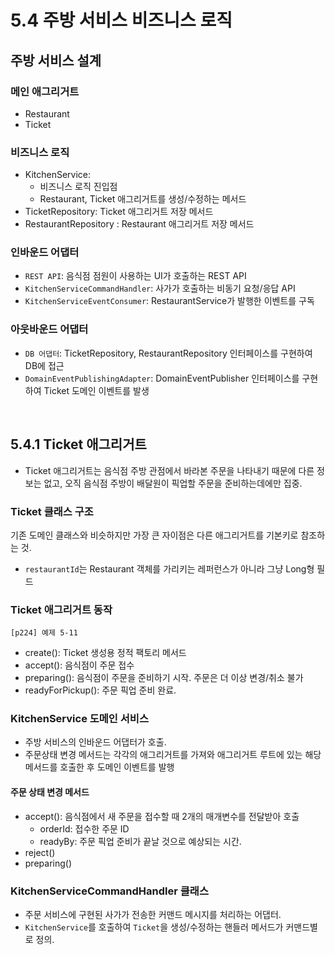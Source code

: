 # 5.4 주방 서비스 비즈니스 로직

## 주방 서비스 설계

### 메인 애그리거트

-   Restaurant
-   Ticket

### 비즈니스 로직

-   KitchenService:
    -   비즈니스 로직 진입점
    -   Restaurant, Ticket 애그리거트를 생성/수정하는 메서드
-   TicketRepository: Ticket 애그리거트 저장 메서드
-   RestaurantRepository : Restaurant 애그리거트 저장 메서드

### 인바운드 어댑터

-   `REST API`: 음식점 점원이 사용하는 UI가 호출하는 REST API
-   `KitchenServiceCommandHandler`: 사가가 호출하는 비동기 요청/응답 API
-   `KitchenServiceEventConsumer`: RestaurantService가 발행한 이벤트를 구독

### 아웃바운드 어댑터

-   `DB 어댑터`: TicketRepository, RestaurantRepository 인터페이스를 구현하여 DB에 접근
-   `DomainEventPublishingAdapter`: DomainEventPublisher 인터페이스를 구현하여 Ticket 도메인 이벤트를 발생

<br />

## 5.4.1 Ticket 애그리거트

-   Ticket 애그리거트는 음식점 주방 관점에서 바라본 주문을 나타내기 때문에 다른 정보는 없고, 오직 음식점 주방이 배달원이 픽업할 주문을 준비하는데에만 집중.

### Ticket 클래스 구조

기존 도메인 클래스와 비슷하지만 가장 큰 자이점은 다른 애그리거트를 기본키로 참조하는 것.

-   `restaurantId`는 Restaurant 객체를 가리키는 레퍼런스가 아니라 그냥 Long형 필드

### Ticket 애그리거트 동작

`[p224] 예제 5-11`

-   create(): Ticket 생성용 정적 팩토리 메서드
-   accept(): 음식점이 주문 접수
-   preparing(): 음식점이 주문을 준비하기 시작. 주문은 더 이상 변경/취소 불가
-   readyForPickup(): 주문 픽업 준비 완료.

### KitchenService 도메인 서비스

-   주방 서비스의 인바운드 어댑터가 호출.
-   주문상태 변경 메서드는 각각의 애그리거트를 가져와 애그리거트 루트에 있는 해당 메서드를 호출한 후 도메인 이벤트를 발행

#### 주문 상태 변경 메서드

-   accept(): 음식점에서 새 주문을 접수할 때 2개의 매개변수를 전달받아 호출
    -   orderId: 접수한 주문 ID
    -   readyBy: 주문 픽업 준비가 끝날 것으로 예상되는 시간.
-   reject()
-   preparing()

### KitchenServiceCommandHandler 클래스

-   주문 서비스에 구현된 사가가 전송한 커맨드 메시지를 처리하는 어댑터.
-   `KitchenService`를 호출하여 `Ticket`을 생성/수정하는 핸들러 메서드가 커맨드별로 정의.

